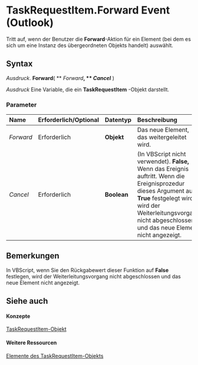 
# TaskRequestItem.Forward Event (Outlook)

Tritt auf, wenn der Benutzer die  **Forward**-Aktion für ein Element (bei dem es sich um eine Instanz des übergeordneten Objekts handelt) auswählt.


## Syntax

 _Ausdruck_. **Forward**( ** _Forward_**, ** _Cancel_** )

 _Ausdruck_ Eine Variable, die ein **TaskRequestItem** -Objekt darstellt.


### Parameter



|**Name**|**Erforderlich/Optional**|**Datentyp**|**Beschreibung**|
|:-----|:-----|:-----|:-----|
| _Forward_|Erforderlich|**Objekt**|Das neue Element, das weitergeleitet wird.|
| _Cancel_|Erforderlich|**Boolean**|(In VBScript nicht verwendet).  **False,** Wenn das Ereignis auftritt. Wenn die Ereignisprozedur dieses Argument auf **True** festgelegt wird, wird der Weiterleitungsvorgang nicht abgeschlossen und das neue Element nicht angezeigt.|

## Bemerkungen

In VBScript, wenn Sie den Rückgabewert dieser Funktion auf  **False** festlegen, wird der Weiterleitungsvorgang nicht abgeschlossen und das neue Element nicht angezeigt.


## Siehe auch


#### Konzepte


[TaskRequestItem-Objekt](2908a28a-634c-e786-aa53-f3e32038b727.md)
#### Weitere Ressourcen


[Elemente des TaskRequestItem-Objekts](http://msdn.microsoft.com/library/d43114ee-be91-ff02-3424-525da2cf3a50%28Office.15%29.aspx)